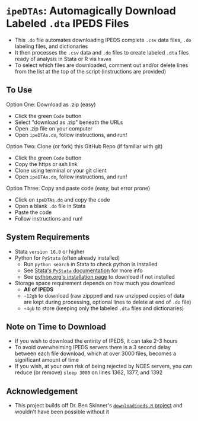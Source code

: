 # `ipeDTAs`: Automagically Download Labeled `.dta` IPEDS Files

- This `.do` file automates downloading IPEDS complete `.csv` data files, `.do` labeling files, and dictionaries
- It then processes the `.csv` data and `.do` files to create labeled `.dta` files ready of analysis in Stata or R via `haven`
- To select which files are downloaded, comment out and/or delete lines from the list at the top of the script (instructions are provided)

## To Use

Option One: Download as .zip (easy)
- Click the green `Code` button
- Select "download as .zip" beneath the URLs
- Open .zip file on your computer
- Open `ipeDTAs.do`, follow instructions, and run!

Option Two: Clone (or fork) this GitHub Repo (if familiar with git)
- Click the green `Code` button
- Copy the https or ssh link
- Clone using terminal or your git client
- Open `ipeDTAs.do`, follow instructions, and run! 

Option Three: Copy and paste code (easy, but error prone)
- Click on `ipeDTAs.do` and copy the code
- Open a blank `.do` file in Stata
- Paste the code
- Follow instructions and run!

## System Requirements

- Stata `version 16.0` or higher
- Python for `PyStata` (often already installed)
    - Run `python search` in Stata to check python is installed  
    - See [Stata's `PyStata` documentation](https://www.stata.com/manuals/ppystataintegration.pdf) for more info
    - See [python.org's installation page](https://www.python.org/downloads/) to download if not installed
- Storage space requirement depends on how much you download
    - **All of IPEDS**
    - `~12gb` to download (raw zippped and raw unzipped copies of data are kept during processing, optional lines to delete at end of `.do` file)
    - `~4gb` to store (keeping only the labeled `.dta` files and dictionaries)
 
## Note on Time to Download

- If you wish to download the entirity of IPEDS, it can take 2-3 hours
- To avoid overwhelming IPEDS servers there is a 3 second delay between each file download, which at over 3000 files, becomes a significant amount of time
- If you wish, at your own risk of being rejected by NCES servers, you can reduce (or remove) `sleep 3000` on lines 1362, 1377, and 1392

## Acknowledgement

- This project builds off Dr. Ben Skinner's [`downloadipeds.R` project](https://github.com/btskinner/downloadipeds) and wouldn't have been possible without it
